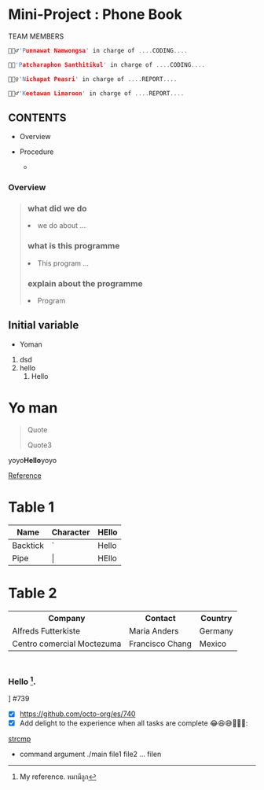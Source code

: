 # Mini-Project : Phone Book

<h>TEAM MEMBERS</h>
``` c
️🙆🏻‍♂️'Punnawat Namwongsa' in charge of ....CODING....
```
``` c
🙆🏻'Patcharaphon Santhitikul' in charge of ....CODING....
```
``` c
🙆🏻‍♀️'Nichapat Peasri' in charge of ....REPORT....
```
``` c
🙆🏻‍♂️'Keetawan Limaroon' in charge of ....REPORT....
```


## CONTENTS
- Overview
- Procedure

  -
  
### Overview

> <h3>what did we do</h3>
> <li>we do about ...</li>
> <h3>what is this programme</h3>
> <li>This program ...</li>
> <h3>explain about the programme</h3>
> <li>Program</li>




## Initial variable
- Yoman
  
1. dsd
2. hello
    1. Hello


<h1>Yo man</h1>

> Quote
>
> Quote3

yoyo**Hello**yoyo

[Reference](www.google.com)

# Table 1
| Name     | Character | HEllo |
| ---      | ---       | --- |
| Backtick | `         | Hello |
| Pipe     | \|        | HEllo  |

# Table 2
<table>
  <tr>
    <th>Company</th>
    <th>Contact</th>
    <th>Country</th>
  </tr>
  <tr>
    <td>Alfreds Futterkiste</td>
    <td>Maria Anders</td>
    <td>Germany</td>
  </tr>
  <tr>
    <td>Centro comercial Moctezuma</td>
    <td>Francisco Chang</td>
    <td>Mexico</td>
  </tr>
</table>

<img height="10" width="10" src="https://media.discordapp.net/attachments/904356506600894557/919870663680991262/NAN.png" />

### Hello [^test].

] #739
- [x] https://github.com/octo-org/es/740
- [x] Add delight to the experience when all tasks are complete 😂😆😅🥑🦊🥟:

[^test]: My reference. หมามีลูก


[strcmp](https://www.programiz.com/c-programming/library-function/string.h/strcmp)

- command argument
  ./main file1 file2 ... filen